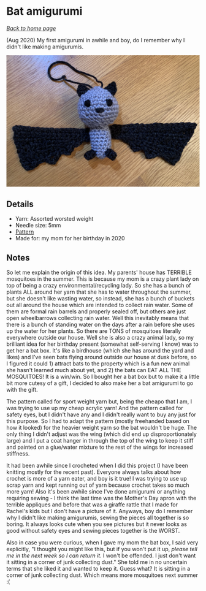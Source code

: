 # Bat amigurumi

[*Back to home page*](..)

(Aug 2020) My first amigurumi in awhile and boy, do I remember why I didn't like making amigurumis.

<img src="media/bat.jpg" style="max-width: 100%" />

## Details
- Yarn: Assorted worsted weight
- Needle size: 5mm
- [Pattern](https://www.ollieholly.com/blog/2019/09/27/free-bat-amigurumi-crochet-pattern)
- Made for: my mom for her birthday in 2020 

## Notes
So let me explain the origin of this idea. My parents' house has TERRIBLE mosquitoes in the summer. This is because my mom is a crazy plant lady on top of being a crazy environmental/recycling lady. So she has a bunch of plants ALL around her yarn that she has to water throughout the summer, but she doesn't like wasting water, so instead, she has a bunch of buckets out all around the house which are intended to collect rain water. Some of them are formal rain barrels and properly sealed off, but others are just open wheelbarrows collecting rain water. Well this inevitably means that there is a bunch of standing water on the days after a rain before she uses up the water for her plants. So there are TONS of mosquitoes literally everywhere outside our house. Well she is also a crazy animal lady, so my brilliant idea for her birthday present (somewhat self-serving I know) was to get her a bat box. It's like a birdhouse (which she has around the yard and likes) and I've seen bats flying around outside our house at dusk before, so I figured it could 1) attract bats to the property which is a fun new animal she hasn't learned much about yet, and 2) the bats can EAT ALL THE MOSQUITOES! It is a win/win. So I bought her a bat box but to make it a little bit more cutesy of a gift, I decided to also make her a bat amigurumi to go with the gift. 

The pattern called for sport weight yarn but, being the cheapo that I am, I was trying to use up my cheap acrylic yarn! And the pattern called for safety eyes, but I didn't have any and I didn't really want to buy any just for this purpose. So I had to adapt the pattern (mostly freehanded based on how it looked) for the heavier weight yarn so the bat wouldn't be huge. The only thing I didn't adjust was the wing (which did end up disproportionately large) and I put a coat hanger in through the top of the wing to keep it stiff and painted on a glue/water mixture to the rest of the wings for increased stiffness.

It had been awhile since I crocheted when I did this project (I have been knitting mostly for the recent past). Everyone always talks about how crochet is more of a yarn eater, and boy is it true! I was trying to use up scrap yarn and kept running out of yarn because crochet takes so much more yarn! Also it's been awhile since I've done amigurumi or anything requiring sewing - I think the last time was the Mother's Day apron with the terrible appliques and before that was a giraffe rattle that I made for Rachel's kids but I don't have a picture of it. Anyways, boy do I remember why I didn't like making amigurumis, sewing the pieces all together is so boring. It always looks cute when you see pictures but it never looks as good without safety eyes and sewing pieces together is the WORST. 

Also in case you were curious, when I gave my mom the bat box, I said very explicitly, "I thought you might like this, but if you won't put it up, *please tell me in the next week so I can return it*. I won't be offended. I just don't want it sitting in a corner of junk collecting dust." She told me in no uncertain terms that she liked it and wanted to keep it. Guess what? It is sitting in a corner of junk collecting dust. Which means more mosquitoes next summer :( 
